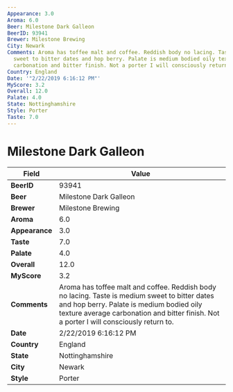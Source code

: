 ```yaml
---
Appearance: 3.0
Aroma: 6.0
Beer: Milestone Dark Galleon
BeerID: 93941
Brewer: Milestone Brewing
City: Newark
Comments: Aroma has toffee malt and coffee. Reddish body no lacing. Taste is medium
  sweet to bitter dates and hop berry. Palate is medium bodied oily texture average
  carbonation and bitter finish. Not a porter I will consciously return to.
Country: England
Date: '"2/22/2019 6:16:12 PM"'
MyScore: 3.2
Overall: 12.0
Palate: 4.0
State: Nottinghamshire
Style: Porter
Taste: 7.0
---
```


# Milestone Dark Galleon

| Field         | Value |
|---------------|-------|
| **BeerID** | 93941 |
| **Beer** | Milestone Dark Galleon |
| **Brewer** | Milestone Brewing |
| **Aroma** | 6.0 |
| **Appearance** | 3.0 |
| **Taste** | 7.0 |
| **Palate** | 4.0 |
| **Overall** | 12.0 |
| **MyScore** | 3.2 |
| **Comments** | Aroma has toffee malt and coffee. Reddish body no lacing. Taste is medium sweet to bitter dates and hop berry. Palate is medium bodied oily texture average carbonation and bitter finish. Not a porter I will consciously return to. |
| **Date** | 2/22/2019 6:16:12 PM |
| **Country** | England |
| **State** | Nottinghamshire |
| **City** | Newark |
| **Style** | Porter |
